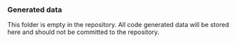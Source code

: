 ### Generated data

This folder is empty in the repository. All code generated data will be stored here and should not be committed to the repository.
